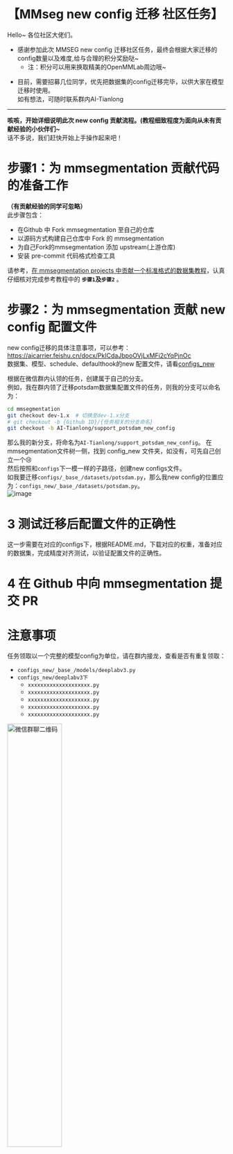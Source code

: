 # 【MMseg new config 迁移 社区任务】
Hello~ 各位社区大佬们。  
- 感谢参加此次 MMSEG new config 迁移社区任务，最终会根据大家迁移的config数量以及难度,给与合理的积分奖励哒~    
  - 注：积分可以用来换取精美的OpenMMLab周边哦~  
+ 目前，需要招募几位同学，优先把数据集的config迁移完毕，以供大家在模型迁移时使用。  
如有想法，可随时联系群内AI-Tianlong
---
**咳咳，开始详细说明此次 new config 贡献流程。(教程细致程度为面向从未有贡献经验的小伙伴们~**  
话不多说，我们赶快开始上手操作起来吧！
# 步骤1：为 mmsegmentation 贡献代码的准备工作   
**（有贡献经验的同学可忽略）**  
此步骤包含：
- 在Github 中 Fork mmsegmentation 至自己的仓库
- 以源码方式构建自己仓库中 Fork 的 mmsegmentation
- 为自己Fork的mmsegmentation 添加 upstream(上游仓库)
- 安装 pre-commit 代码格式检查工具

请参考，[在 mmsegmentation projects 中贡献一个标准格式的数据集教程](https://github.com/open-mmlab/mmsegmentation/blob/main/docs/zh_cn/advanced_guides/contribute_dataset.md)，认真仔细核对完成参考教程中的 **`步骤1`及`步骤2`** 。  
# 步骤2：为 mmsegmentation 贡献 new config 配置文件
new config迁移的具体注意事项，可以参考：https://aicarrier.feishu.cn/docx/PkICdaJbpoOVjLxMFi2cYqPjnOc  
数据集、模型、schedule、defaulthook的new 配置文件，请看[configs_new](https://github.com/AI-Tianlong/mmseg-new-config/tree/main/configs_new)  

根据在微信群内认领的任务，创建属于自己的分支。  
例如，我在群内领了迁移potsdam数据集配置文件的任务，则我的分支可以命名为：  
```bash
cd mmsegmentation
git checkout dev-1.x  # 切换至dev-1.x分支
# git checkout -b {Github ID}/{任务相关的分支命名}
git checkout -b AI-Tianlong/support_potsdam_new_config
```
那么我的新分支，将命名为`AI-Tianlong/support_potsdam_new_config`。
在mmsegmentation文件树一侧，找到 config_new 文件夹，如没有，可先自己创立一个😢  
然后按照和`configs`下一模一样的子路径，创建new configs文件。  
如我要迁移`configs/_base_/datasets/potsdam.py`，那么我new config的位置应为：`configs_new/_base_/datasets/potsdam.py`。  
![image](https://github.com/AI-Tianlong/mmseg-new-config/assets/50650583/ce7d0a05-da8f-4ad9-a675-cbee18cc5419)

# 3 测试迁移后配置文件的正确性
这一步需要在对应的configs下，根据README.md，下载对应的权重，准备对应的数据集，完成精度对齐测试，以验证配置文件的正确性。
# 4 在 Github 中向 mmsegmentation 提交 PR 

# 注意事项
任务领取以一个完整的模型config为单位，请在群内接龙，查看是否有重复领取：
- `configs_new/_base_/models/deeplabv3.py`
- `configs_new/deeplabv3下`
  - `xxxxxxxxxxxxxxxxxxxx.py`
  - `xxxxxxxxxxxxxxxxxxxx.py`
  - `xxxxxxxxxxxxxxxxxxxx.py`
  - `xxxxxxxxxxxxxxxxxxxx.py`
  - `xxxxxxxxxxxxxxxxxxxx.py` 
<img src='https://github.com/AI-Tianlong/mmseg-new-config/assets/50650583/c4f77d65-6cbe-4f86-8a0a-b391e7419c05' alt="微信群聊二维码" width="50%">
